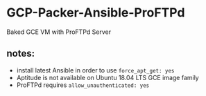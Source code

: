 # GCP-Packer-Ansible-ProFTPd
Baked GCE VM with ProFTPd Server 


## notes:
  * install latest Ansible in order to use `force_apt_get: yes`
  * Aptitude is not available on Ubuntu 18.04 LTS GCE image family
  * ProFTPd requires `allow_unauthenticated: yes`
